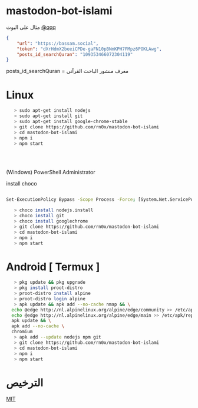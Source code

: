 # mastodon-bot-islami

مثال على البوت [@qqq](https://bassam.social/@qqq)

```json
{
    "url": "https://bassam.social",
    "token": "dXrHdmX2beeiCPDe-gaFN10pBNmKPH7FMpz6POKLAwg",
    "posts_id_searchQuran": "109353466072304119"
}
```

posts_id_searchQuran = معرف منشور الباحث القرآني

# Linux


```bash
   > sudo apt-get install nodejs
   > sudo apt-get install git
   > sudo apt-get install google-chrome-stable
   > git clone https://github.com/rn0x/mastodon-bot-islami
   > cd mastodon-bot-islami
   > npm i
   > npm start
```




<br><br>

(Windows) PowerShell Administrator

install choco

```bash

Set-ExecutionPolicy Bypass -Scope Process -Force; [System.Net.ServicePointManager]::SecurityProtocol = [System.Net.ServicePointManager]::SecurityProtocol -bor 3072; iex ((New-Object System.Net.WebClient).DownloadString('https://community.chocolatey.org/install.ps1'))

```

```bash
   > choco install nodejs.install
   > choco install git
   > choco install googlechrome
   > git clone https://github.com/rn0x/mastodon-bot-islami
   > cd mastodon-bot-islami
   > npm i
   > npm start
```

# Android [ Termux ]

```bash
   > pkg update && pkg upgrade
   > pkg install proot-distro
   > proot-distro install alpine
   > proot-distro login alpine
   > apk update && apk add --no-cache nmap && \
  echo @edge http://nl.alpinelinux.org/alpine/edge/community >> /etc/apk/repositories && \
  echo @edge http://nl.alpinelinux.org/alpine/edge/main >> /etc/apk/repositories && \
  apk update && \
  apk add --no-cache \
  chromium
   > apk add --update nodejs npm git
   > git clone https://github.com/rn0x/mastodon-bot-islami
   > cd mastodon-bot-islami
   > npm i
   > npm start
```


# الترخيص 

[MIT](https://github.com/rn0x/mastodon-bot-islami/blob/main/LICENSE)
